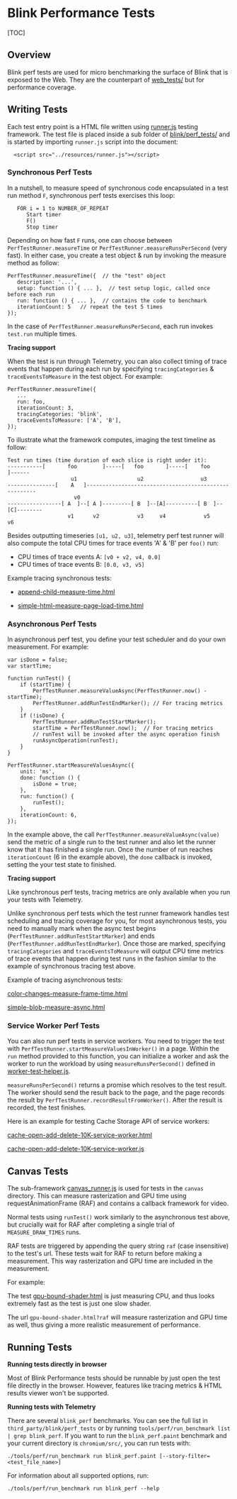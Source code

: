 # Blink Performance Tests

[TOC]

## Overview

Blink perf tests are used for micro benchmarking the surface of Blink that
is exposed to the Web. They are the counterpart of [web_tests/](../../../testing/web_tests.md)
but for performance coverage.

## Writing Tests
Each test entry point is a HTML file written using
[runner.js](https://chromium.googlesource.com/chromium/src/+/master/third_party/blink/perf_tests/resources/runner.js)
testing framework. The test file is placed inside a sub folder of
[blink/perf_tests/](https://chromium.googlesource.com/chromium/src/+/master/third_party/blink/perf_tests/)
and is started by importing `runner.js` script into the document:
```
  <script src="../resources/runner.js"></script>

```

### Synchronous Perf Tests
In a nutshell, to measure speed of synchronous code encapsulated in a test run
method `F`, synchronous perf tests exercises this loop:

```
   FOR i = 1 to NUMBER_OF_REPEAT
      Start timer
      F()
      Stop timer
```

Depending on how fast `F` runs, one can choose between
`PerfTestRunner.measureTime` or `PerfTestRunner.measureRunsPerSecond`
(very fast). In either case, you create a test object & run by invoking the
measure method as follow:

```
PerfTestRunner.measureTime({  // the "test" object
   description: '...',
   setup: function () { ... },  // test setup logic, called once before each run
   run: function () { ... },  // contains the code to benchmark
   iterationCount: 5   // repeat the test 5 times
});
```

In the case of `PerfTestRunner.measureRunsPerSecond`, each run invokes
`test.run` multiple times.

**Tracing support**

When the test is run through Telemetry, you can also collect timing of trace
events that happen during each run by specifying `tracingCategories` &
`traceEventsToMeasure` in the test object. For example:

```
PerfTestRunner.measureTime({
   ...
   run: foo,
   iterationCount: 3,
   tracingCategories: 'blink',
   traceEventsToMeasure: ['A', 'B'],
});
```
To illustrate what the framework computes, imaging the test timeline as
follow:

```
Test run times (time duration of each slice is right under it):
-----------[       foo        ]-----[   foo       ]-----[    foo        ]------
                    u1                   u2                  u3
---------------[    A   ]------------------------------------------------------
                     v0
-----------------[ A  ]--[ A ]---------[ B  ]--[A]----------[ B  ]--[C]--------
                   v1      v2            v3     v4            v5     v6
```

Besides outputting timeseries `[u1, u2, u3]`, telemetry perf test runner will
also compute the total CPU times for trace events  'A' & 'B' per `foo()` run:

*   CPU times of trace events A: `[v0 + v2, v4, 0.0]`
*   CPU times of trace events B: `[0.0, v3, v5]`

Example tracing synchronous tests:

*   [append-child-measure-time.html](https://chromium.googlesource.com/chromium/src/+/master/third_party/blink/perf_tests/test_data/append-child-measure-time.html)

*   [simple-html-measure-page-load-time.html](https://chromium.googlesource.com/chromium/src/+/master/third_party/blink/perf_tests/test_ata/simple-html-measure-page-load-time.html)


### Asynchronous Perf Tests
In asynchronous perf test, you define your test scheduler and do your own
measurement. For example:

```
var isDone = false;
var startTime;

function runTest() {
    if (startTime) {
        PerfTestRunner.measureValueAsync(PerfTestRunner.now() - startTime);
        PerfTestRunner.addRunTestEndMarker(); // For tracing metrics
    }
    if (!isDone) {
        PerfTestRunner.addRunTestStartMarker();
        startTime = PerfTestRunner.now();  // For tracing metrics
        // runTest will be invoked after the async operation finish
        runAsyncOperation(runTest);
    }
}

PerfTestRunner.startMeasureValuesAsync({
    unit: 'ms',
    done: function () {
        isDone = true;
    },
    run: function() {
        runTest();
    },
    iterationCount: 6,
});
```

In the example above, the call
`PerfTestRunner.measureValueAsync(value)` send the metric of a single run to
the test runner and also let the runner know that it has finished a single run.
Once the number of run reaches `iterationCount` (6 in the example above), the
`done` callback is invoked, setting the your test state to finished.

**Tracing support**

Like synchronous perf tests, tracing metrics are only available when you run
your tests with Telemetry.

Unlike synchronous perf tests which the test runner framework handles test
scheduling and tracing coverage for you, for most asynchronous tests, you need
to manually mark when the async test begins
(`PerfTestRunner.addRunTestStartMarker`) and ends
(`PerfTestRunner.addRunTestEndMarker`). Once those are marked, specifying
`tracingCategories` and `traceEventsToMeasure` will output CPU time metrics
of trace events that happen during test runs in the fashion similar to the
example of synchronous tracing test above.

Example of tracing asynchronous tests:

[color-changes-measure-frame-time.html](https://chromium.googlesource.com/chromium/src/+/master/third_party/blink/perf_tests/test_data/color-changes-measure-frame-time.html)

[simple-blob-measure-async.html](https://chromium.googlesource.com/chromium/src/+/master/third_party/blink/perf_tests/test_data/simple-blob-measure-async.html)


### Service Worker Perf Tests
You can also run perf tests in service workers. You need to trigger the test
with `PerfTestRunner.startMeasureValuesInWorker()` in a page. Within the `run`
method provided to this function, you can initialize a worker and ask the
worker to run the workload by using `measureRunsPerSecond()` defined in
[worker-test-helper.js](https://chromium.googlesource.com/chromium/src/+/master/third_party/blink/perf_tests/resources/worker-test-helper.js).

`measureRunsPerSecond()` returns a promise which resolves to the test result.
The worker should send the result back to the page, and the page records the
result by `PerfTestRunner.recordResultFromWorker()`. After the result is
recorded, the test finishes.

Here is an example for testing Cache Storage API of service workers:

[cache-open-add-delete-10K-service-worker.html](https://chromium.googlesource.com/chromium/src/+/master/third_party/blink/perf_tests/service_worker/cache-open-add-delete-10K-service-worker.html)

[cache-open-add-delete-10K-service-worker.js](https://chromium.googlesource.com/chromium/src/+/master/third_party/blink/perf_tests/service_worker/resources/cache-open-add-delete-10K-service-worker.js)

## Canvas Tests

The sub-framework [canvas_runner.js](https://chromium.googlesource.com/chromium/src/+/master/third_party/blink/perf_tests/canvas/resources/canvas_runner.js) is used for
tests in the `canvas` directory. This can measure rasterization and GPU time
using requestAnimationFrame (RAF) and contains a callback framework for video.

Normal tests using `runTest()` work similarly to the asynchronous test above,
but crucially wait for RAF after completing a single trial of
`MEASURE_DRAW_TIMES` runs.

RAF tests are triggered by appending the query string `raf` (case insensitive)
to the test's url. These tests wait for RAF to return before making a
measurement. This way rasterization and GPU time are included in the
measurement.

For example:

The test [gpu-bound-shader.html](https://chromium.googlesource.com/chromium/src/+/master/third_party/blink/perf_tests/canvas/gpu-bound-shader.html) is just measuring
CPU, and thus looks extremely fast as the test is just one slow shader.

The url `gpu-bound-shader.html?raf` will measure rasterization and GPU time as
well, thus giving a more realistic measurement of performance.

## Running Tests

**Running tests directly in browser**

Most of Blink Performance tests should be runnable by just open the test file
directly in the browser. However, features like tracing metrics & HTML results
viewer won't be supported.

**Running tests with Telemetry**

There are several `blink_perf` benchmarks. You can see the full list in
`third_party/blink/perf_tests` or by running
`tools/perf/run_benchmark list | grep blink_perf`. If you want to run the
`blink_perf.paint` benchmark and your current directory is `chromium/src/`, you
can run tests with:

`./tools/perf/run_benchmark run blink_perf.paint [--story-filter=<test_file_name>]`

For information about all supported options, run:

`./tools/perf/run_benchmark run blink_perf --help`
